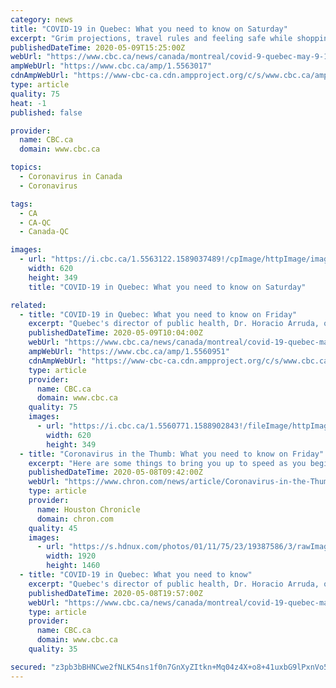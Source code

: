 ```yaml
---
category: news
title: "COVID-19 in Quebec: What you need to know on Saturday"
excerpt: "Grim projections, travel rules and feeling safe while shopping at your local market — here's what's going on today."
publishedDateTime: 2020-05-09T15:25:00Z
webUrl: "https://www.cbc.ca/news/canada/montreal/covid-9-quebec-may-9-1.5563017"
ampWebUrl: "https://www.cbc.ca/amp/1.5563017"
cdnAmpWebUrl: "https://www-cbc-ca.cdn.ampproject.org/c/s/www.cbc.ca/amp/1.5563017"
type: article
quality: 75
heat: -1
published: false

provider:
  name: CBC.ca
  domain: www.cbc.ca

topics:
  - Coronavirus in Canada
  - Coronavirus

tags:
  - CA
  - CA-QC
  - Canada-QC

images:
  - url: "https://i.cbc.ca/1.5563122.1589037489!/cpImage/httpImage/image.jpg_gen/derivatives/16x9_620/covid-que-20200508.jpg"
    width: 620
    height: 349
    title: "COVID-19 in Quebec: What you need to know on Saturday"

related:
  - title: "COVID-19 in Quebec: What you need to know on Friday"
    excerpt: "Quebec's director of public health, Dr. Horacio Arruda, offered more details on the province's testing for COVID-19, which has faced criticism from experts as the province opens up."
    publishedDateTime: 2020-05-09T10:04:00Z
    webUrl: "https://www.cbc.ca/news/canada/montreal/covid-19-quebec-may-8-1.5560951"
    ampWebUrl: "https://www.cbc.ca/amp/1.5560951"
    cdnAmpWebUrl: "https://www-cbc-ca.cdn.ampproject.org/c/s/www.cbc.ca/amp/1.5560951"
    type: article
    provider:
      name: CBC.ca
      domain: www.cbc.ca
    quality: 75
    images:
      - url: "https://i.cbc.ca/1.5560771.1588902843!/fileImage/httpImage/image.jpg_gen/derivatives/16x9_620/mask.jpg"
        width: 620
        height: 349
  - title: "Coronavirus in the Thumb: What you need to know on Friday"
    excerpt: "Here are some things to bring you up to speed as you begin your Friday: Upper Thumb cases still on the rise Cases in the Thumb continued upward Thursday, as state numbers showed 11 additional confirmed coronavirus cases."
    publishedDateTime: 2020-05-08T09:42:00Z
    webUrl: "https://www.chron.com/news/article/Coronavirus-in-the-Thumb-What-you-need-to-know-15255539.php"
    type: article
    provider:
      name: Houston Chronicle
      domain: chron.com
    quality: 45
    images:
      - url: "https://s.hdnux.com/photos/01/11/75/23/19387586/3/rawImage.jpg"
        width: 1920
        height: 1460
  - title: "COVID-19 in Quebec: What you need to know"
    excerpt: "Quebec's director of public health, Dr. Horacio Arruda, offered more details on the province's testing for COVID-19, which has faced criticism from experts as the province opens up."
    publishedDateTime: 2020-05-08T19:57:00Z
    webUrl: "https://www.cbc.ca/news/canada/montreal/covid-19-quebec-may-8-1.5560951"
    type: article
    provider:
      name: CBC.ca
      domain: www.cbc.ca
    quality: 35

secured: "z3pb3bBHNCwe2fNLK54ns1f0n7GnXyZItkn+Mq04z4X+o8+41uxbG9lPxnVo5WryRWzzgiYzl4eHtMMWEMp1r45cin2O6h8HSeIyGY9X7Frg4dPKhU1LDQXtoemq4skdBlNzWzMtEJj6Eq5G7vPGuOijpZSnRefOrgc25knWau5vEaT2Cz0HacPd/cKLc4CySCHxkpsQLz8uHtVz/WnVKZ0b2VISCqCAxnC8oDBde/IQ1G74z+nNvczZ0+j2vxfebkHHCL4/RIHGlUCOMGSHxVLWKNMiq4vF046xks+fPmrY7jD7oCzCuD2o19Mtjhxe;/29gbQRwdHT8Gd2noawwVg=="
---
```


